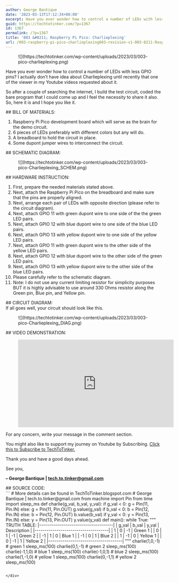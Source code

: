 ```yaml
---
author: George Bantique
date: '2023-03-13T17:12:34+08:00'
excerpt: Have you ever wonder how to control a number of LEDs with less GPIO pins? I actually don’t have idea about Charlieplexing until recently that one of the viewer in my Youtube videos requested about it.
guid: https://techtotinker.com/?p=1367
id: 1367
permalink: /?p=1367
title: '003 &#8211; Raspberry Pi Pico: Charlieplexing'
url: /003-raspberry-pi-pico-charlieplexing603-revision-v1-003-8211-Raspberry-Pi-Pico-Charlieplexing
---
```



<figure class="wp-block-image size-full">![](https://techtotinker.com/wp-content/uploads/2023/03/003-pico-charlieplexing.png)</figure>Have you ever wonder how to control a number of LEDs with less GPIO pins? I actually don’t have idea about Charlieplexing until recently that one of the viewer in my Youtube videos requested about it.

So after a couple of searching the internet, I build the test circuit, coded the bare program that I could come up and I feel the necessity to share it also. So, here it is and I hope you like it.

<div> </div>## BILL OF MATERIALS:

1. Raspberry Pi Pico development board which will serve as the brain for the demo circuit.
2. 6 pieces of LEDs preferably with different colors but any will do.
3. A breadboard to hold the circuit in place.
4. Some dupont jumper wires to interconnect the circuit.

<div> </div>## SCHEMATIC DIAGRAM:

<figure class="wp-block-image size-full">![](https://techtotinker.com/wp-content/uploads/2023/03/003-pico-Charlieplexing_SCHEM.png)</figure><div> </div>## HARDWARE INSTRUCTION:

1. First, prepare the needed materials stated above.
2. Next, attach the Raspberry Pi Pico on the breadboard and make sure that the pins are properly aligned.
3. Next, arrange each pair of LEDs with opposite direction (please refer to the circuit diagram).
4. Next, attach GPIO 11 with green dupont wire to one side of the the green LED pairs.
5. Next, attach GPIO 12 with blue dupont wire to one side of the blue LED pairs.
6. Next, attach GPIO 13 with yellow dupont wire to one side of the yellow LED pairs.
7. Next, attach GPIO 11 with green dupont wire to the other side of the yellow LED pairs.
8. Next, attach GPIO 12 with blue dupont wire to the other side of the green LED pairs.
9. Next, attach GPIO 13 with yellow dupont wire to the other side of the blue LED pairs.
10. Please carefully refer to the schematic diagram.
11. Note: I do not use any current limiting resistor for simplicity purposes BUT it is highly advisable to use around 330 Ohms resistor along the Green pin, Blue pin, and Yellow pin.

<div> </div>## CIRCUIT DIAGRAM:

<div>If all goes well, your circuit should look like this.</div><figure class="wp-block-image size-full">![](https://techtotinker.com/wp-content/uploads/2023/03/003-pico-Charlieplexing_DIAG.png)</figure><div> </div>## VIDEO DEMONSTRATION:

<figure class="wp-block-embed is-type-video is-provider-youtube wp-block-embed-youtube wp-embed-aspect-16-9 wp-has-aspect-ratio"><div class="wp-block-embed__wrapper"><iframe allow="accelerometer; autoplay; clipboard-write; encrypted-media; gyroscope; picture-in-picture; web-share" allowfullscreen="" frameborder="0" height="281" loading="lazy" src="https://www.youtube.com/embed/Xg8u_WJjuwM?feature=oembed" title="003 - Raspberry Pi Pico: Charlieplexing" width="500"></iframe></div></figure><div> </div>For any concern, write your message in the comment section.

You might also like to support my journey on Youtube by Subscribing. [Click this to Subscribe to TechToTinker.](https://www.youtube.com/c/TechToTinker?sub_confirmation=1)

Thank you and have a good days ahead.

See you,

**– George Bantique | tech.to.tinker@gmail.com**

<div> </div>## SOURCE CODE:

<div>```
 # More details can be found in TechToTinker.blogspot.com   
 # George Bantique | tech.to.tinker@gmail.com  
 from machine import Pin  
 from time import sleep_ms  
 def charlie(g_val, b_val, y_val):  
   if g_val < 0:  
     g = Pin(11, Pin.IN)  
   else:  
     g = Pin(11, Pin.OUT)  
     g.value(g_val)  
   if b_val < 0:  
     b = Pin(12, Pin.IN)  
   else:  
     b = Pin(12, Pin.OUT)  
     b.value(b_val)  
   if y_val < 0:  
     y = Pin(13, Pin.IN)  
   else:  
     y = Pin(13, Pin.OUT)  
     y.value(y_val)     
 def main():  
   while True:  
     """  
     TRUTH TABLE:  
     |-------------------------------------|  
     | g_val | b_val | y_val | Description |  
     |-------------------------------------|  
     |   1   |  0    | -1    | Green 1     |  
     |   0   |  1    | -1    | Green 2     |  
     |  -1   |  1    |  0    | Blue 1      |  
     |  -1   |  0    |  1    | Blue 2      |  
     |   1   | -1    |  0    | Yellow 1    |  
     |   0   | -1    |  1    | Yellow 2    |  
     |-------------------------------------|  
     """  
     charlie(1,0,-1) # green 1  
     sleep_ms(100)  
     charlie(0,1,-1) # green 2  
     sleep_ms(100)  
     charlie(-1,1,0) # blue 1  
     sleep_ms(100)  
     charlie(-1,0,1) # blue 2  
     sleep_ms(100)  
     charlie(1,-1,0) # yellow 1  
     sleep_ms(100)  
     charlie(0,-1,1) # yellow 2  
     sleep_ms(100)   

```

</div>